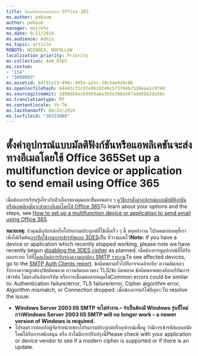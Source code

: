 ```yaml
---
title: อีเมลที่ส่งทอดผ่านทาง Office 365
ms.author: pebaum
author: pebaum
manager: mnirkhe
ms.date: 9/21/2018
ms.audience: Admin
ms.topic: article
ROBOTS: NOINDEX, NOFOLLOW
localization_priority: Priority
ms.collection: Adm_O365
ms.custom:
- "154"
- "3000003"
ms.assetid: 84191e23-496c-495a-a2ec-28c5ae0d4c0b
ms.openlocfilehash: 84443cf1c93e9b19249c573704bc520eaa1c8f48
ms.sourcegitcommit: 1d98db8acb9959aba3b5e308a567ade6b62da56c
ms.translationtype: MT
ms.contentlocale: th-TH
ms.lasthandoff: 08/22/2019
ms.locfileid: "36553008"
---
```

# <a name="set-up-a-multifunction-device-or-application-to-send-email-using-office-365"></a><span data-ttu-id="c6e94-102">ตั้งค่าอุปกรณ์แบบมัลติฟังก์ชันหรือแอพลิเคชันจะส่งทางอีเมลโดยใช้ Office 365</span><span class="sxs-lookup"><span data-stu-id="c6e94-102">Set up a multifunction device or application to send email using Office 365</span></span>

<span data-ttu-id="c6e94-103">เมื่อต้องการเรียนรู้เกี่ยวกับตัวเลือกของคุณและขั้นตอนต่าง ๆ ดู[วิธีการตั้งค่าอุปกรณ์แบบมัลติฟังก์ชันหรือแอพลิเคชันจะส่งทางอีเมลโดยใช้ Office 365](https://support.office.com/article/69f58e99-c550-4274-ad18-c805d654b4c4)</span><span class="sxs-lookup"><span data-stu-id="c6e94-103">To learn about your options and the steps, see [How to set up a multifunction device or application to send email using Office 365](https://support.office.com/article/69f58e99-c550-4274-ad18-c805d654b4c4).</span></span>
  
<span data-ttu-id="c6e94-104">**หมายเหตุ:** ถ้าคุณมีอุปกรณ์หรือโปรแกรมประยุกต์ที่ใช้เมื่อเร็ว ๆ นี้ หยุดทำงาน โปรดหมายเหตุที่เราเพิ่งได้เริ่มต้น[การปิดใช้งานการเข้ารหัสแบบ 3DES](https://docs.microsoft.com/office365/securitycompliance/technical-reference-details-about-encryption)เป็น ที่วางแผนไว้</span><span class="sxs-lookup"><span data-stu-id="c6e94-104">**Note:** If you have a device or application which recently stopped working, please note we have recently begun [disabling the 3DES cipher](https://docs.microsoft.com/office365/securitycompliance/technical-reference-details-about-encryption) as planned.</span></span> <span data-ttu-id="c6e94-105">เมื่อต้องการดูอุปกรณ์ที่ได้รับผลกระทบ ไปที่[ไคลเอ็นต์การรับรองความถูกต้อง SMTP รายงาน](https://protection.office.com/mailflow/dashboard)</span><span class="sxs-lookup"><span data-stu-id="c6e94-105">To see affected devices, go to the [SMTP Auth Clients report](https://protection.office.com/mailflow/dashboard).</span></span> <span data-ttu-id="c6e94-106">ข้อผิดพลาดทั่วไปที่อาจจะคล้ายกับ: ความล้มเหลวรับรองความถูกต้อง/ข้อผิดพลาด ความล้มเหลวของ TLS/ข้อ ผิดพลาด ข้อผิดพลาดของอัลกอริทึมการเข้ารหัส ไม่ตรงกันอัลกอริทึม หรือการเชื่อมต่อสายหลุดได้</span><span class="sxs-lookup"><span data-stu-id="c6e94-106">Common errors could be similar to: Authentication failure/error, TLS failure/error, Cipher algorithm error, Algorithm mismatch, or Connection dropped.</span></span> <span data-ttu-id="c6e94-107">เมื่อต้องการแก้ไขปัญหา:</span><span class="sxs-lookup"><span data-stu-id="c6e94-107">To resolve the issue:</span></span>
 - <span data-ttu-id="c6e94-108">**Windows Server 2003 IIS SMTP จะไม่ทำงาน – จำเป็นต้องมี Windows รุ่นที่ใหม่กว่า**</span><span class="sxs-lookup"><span data-stu-id="c6e94-108">**Windows Server 2003 IIS SMTP will no longer work – a newer version of Windows is required.**</span></span>  
 - <span data-ttu-id="c6e94-109">โปรดตรวจสอบกับผู้จัดจำหน่ายของโปรแกรมประยุกต์หรืออุปกรณ์เพื่อดู ว่ามีการเข้ารหัสแบบสมัยใหม่ได้รับการสนับสนุน หรือ ถ้าไม่มีการปรับปรุงนี้</span><span class="sxs-lookup"><span data-stu-id="c6e94-109">Please check with your application or device vendor to see if a modern cipher is supported or if there is an update.</span></span>
